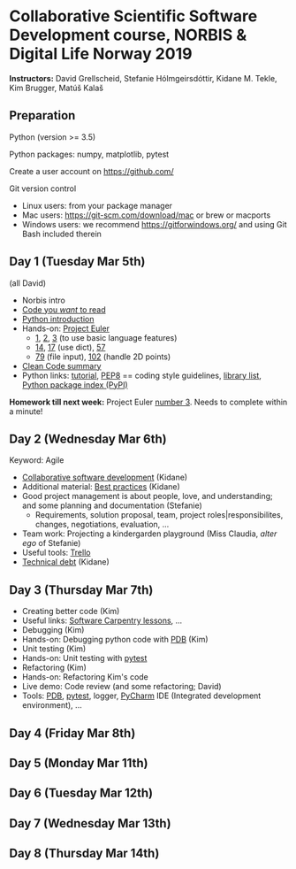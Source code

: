 # Collaborative Scientific Software Development course, NORBIS & Digital Life Norway 2019

__Instructors:__ David Grellscheid, Stefanie Hólmgeirsdóttir, Kidane M. Tekle, Kim Brugger, Matúš Kalaš

## Preparation

Python (version >= 3.5)

Python packages: numpy, matplotlib, pytest

Create a user account on https://github.com/

Git version control
 - Linux users: from your package manager
 - Mac users: https://git-scm.com/download/mac or brew or macports
 - Windows users: we recommend https://gitforwindows.org/ and using Git Bash included therein


## Day 1 (Tuesday Mar 5th)

(all David)

   - Norbis intro
   - [Code you _want_ to read](1.1%20-%20CodeYouWantToRead.pdf)
   - [Python introduction](1.2%20-%20PythonIntro.pdf)
   - Hands-on: [Project Euler](https://projecteuler.net/archives)
      - [1](https://projecteuler.net/problem=1), [2](https://projecteuler.net/problem=2), [3](https://projecteuler.net/problem=3) (to use basic language features)
      - [14](https://projecteuler.net/problem=14), [17](https://projecteuler.net/problem=17) (use dict), [57](https://projecteuler.net/problem=57)
      - [79](https://projecteuler.net/problem=79) (file input), [102](https://projecteuler.net/problem=102) (handle 2D points)
   - [Clean Code summary](https://gist.github.com/wojteklu/73c6914cc446146b8b533c0988cf8d29)
   - Python links: [tutorial](https://docs.python.org/3/tutorial/), [PEP8](https://www.python.org/dev/peps/pep-0008/) == coding style guidelines, [library list](https://docs.python.org/3/library/), [Python package index (PyPI)](https://pypi.org/)

__Homework till next week:__ Project Euler [number 3](https://projecteuler.net/problem=3). Needs to complete within a minute!

## Day 2 (Wednesday Mar 6th)

Keyword: Agile

  - [Collaborative software development](2.1%20-%20Collaborative%20Software%20Development.pdf) (Kidane)
  - Additional material: [Best practices](2.2%20-%20Best%20Practices.pdf) (Kidane)
  - Good project management is about people, love, and understanding; and some planning and documentation (Stefanie)
     - Requirements, solution proposal, team, project roles|responsibilites, changes, negotiations, evaluation, ...
  - Team work: Projecting a kindergarden playground (Miss Claudia, _alter ego_ of Stefanie)
  - Useful tools: [Trello](http://trello.com/)
  - [Technical debt](2.3%20-%20Technical%20Debt.pdf) (Kidane)

## Day 3 (Thursday Mar 7th)

   - Creating better code (Kim)
   - Useful links: [Software Carpentry lessons](https://software-carpentry.org/lessons/), ...
   - Debugging (Kim)
   - Hands-on: Debugging python code with [PDB](https://docs.python.org/3/library/pdb.html) (Kim)
   - Unit testing (Kim)
   - Hands-on: Unit testing with [pytest](https://pytest.org/)
   - Refactoring (Kim)
   - Hands-on: Refactoring Kim's code
   - Live demo: Code review (and some refactoring; David)
   - Tools: [PDB](https://docs.python.org/3/library/pdb.html), [pytest](https://pytest.org/), logger, [PyCharm](https://www.jetbrains.com/pycharm/) IDE (Integrated development environment), ...
   
## Day 4 (Friday Mar 8th)

   
## Day 5 (Monday Mar 11th)

   
## Day 6 (Tuesday Mar 12th)

   
## Day 7 (Wednesday Mar 13th)

   
## Day 8 (Thursday Mar 14th)


